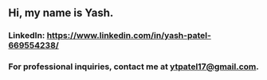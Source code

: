 ## Hi, my name is Yash. 

### LinkedIn: <https://www.linkedin.com/in/yash-patel-669554238/>
### For professional inquiries, contact me at ytpatel17@gmail.com.



<!--
**ytpatel3/ytpatel3** is a ✨ _special_ ✨ repository because its `README.md` (this file) appears on your GitHub profile.

Here are some ideas to get you started:

- 🔭 I’m currently working on ...
- 🌱 I’m currently learning ...
- 👯 I’m looking to collaborate on ...
- 🤔 I’m looking for help with ...
- 💬 Ask me about ...
- 📫 How to reach me: ...
- 😄 Pronouns: ...
- ⚡ Fun fact: ...
-->
